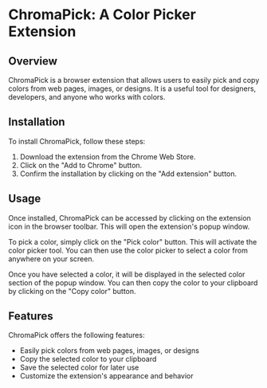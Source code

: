  # ChromaPick: A Color Picker Extension

## Overview
ChromaPick is a browser extension that allows users to easily pick and copy colors from web pages, images, or designs. It is a useful tool for designers, developers, and anyone who works with colors.

## Installation
To install ChromaPick, follow these steps:

1. Download the extension from the Chrome Web Store.
2. Click on the "Add to Chrome" button.
3. Confirm the installation by clicking on the "Add extension" button.

## Usage
Once installed, ChromaPick can be accessed by clicking on the extension icon in the browser toolbar. This will open the extension's popup window.

To pick a color, simply click on the "Pick color" button. This will activate the color picker tool. You can then use the color picker to select a color from anywhere on your screen.

Once you have selected a color, it will be displayed in the selected color section of the popup window. You can then copy the color to your clipboard by clicking on the "Copy color" button.

## Features
ChromaPick offers the following features:

* Easily pick colors from web pages, images, or designs
* Copy the selected color to your clipboard
* Save the selected color for later use
* Customize the extension's appearance and behavior